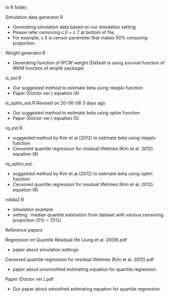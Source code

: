 In R folder,

Simulation data generator.R
 - Generating simulation data based on our simulation setting
 - Please refer censoring c.0 ~ c.7 at bottom of file.
 - For example, c.5 is censor parameter that makes 50% censoring proportion.
 
Weight generator.R
  - Generating function of IPCW weight (Default is using survival function of WKM function of emplik package)
  
is_est.R
  - Our suggested method to estimate beta using nleqslv function
  - Paper (Doctor ver.) equation (4)
  
  
is_optim_est.R	Revised on 20-06-08	3 days ago
  - Our suggested method to estimate beta using optim function
  - Paper (Doctor ver.) equation (5)

rq_est.R
  - suggested method by Kim et al.(2012) to estimate beta using nleqslv function 
  - Censored quantile regression for residual lifetimes (Kim et al. 2012) equation (9)

rq_optim_est.
  - suggested method by Kim et al.(2012) to estimate beta using optim function
  - Censored quantile regression for residual lifetimes (Kim et al. 2012) equation (8)

ndata2.R
 - simulation example
 - setting : median quantile estimation from dataset with various censoring proportion (0% ~ 70%)



Reference papers

Regression on Quantile Residual life (Jung et al. 2009).pdf
  - paper about simulation settings

Censored quantile regression for residual lifetimes (Kim et al. 2012).pdf
  - paper about unsmoothed estimating equation for quantile regression
  
Paper (Doctor ver.).pdf
  - Our paper about smoothed estimating equation for quantile regression
  
 
